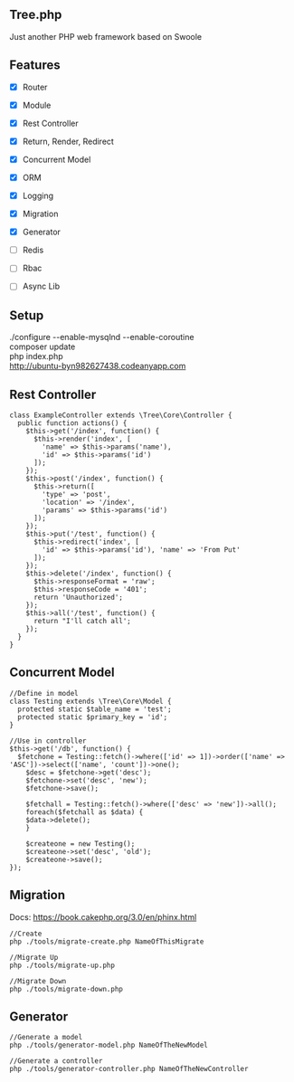 Tree.php
--
Just another PHP web framework based on Swoole  
  
Features
--
- [x] Router  
- [x] Module  
- [x] Rest Controller  
- [x] Return, Render, Redirect  
- [x] Concurrent Model  
- [x] ORM  
- [x] Logging  
- [x] Migration  
- [x] Generator  

- [ ] Redis   
- [ ] Rbac   
- [ ] Async Lib  
  
Setup
--
./configure --enable-mysqlnd --enable-coroutine  
composer update  
php index.php   
http://ubuntu-byn982627438.codeanyapp.com   
  
Rest Controller
--
```
class ExampleController extends \Tree\Core\Controller {
  public function actions() {
    $this->get('/index', function() {
      $this->render('index', [
        'name' => $this->params('name'),
        'id' => $this->params('id')
      ]);
    });
    $this->post('/index', function() {
      $this->return([
        'type' => 'post',
        'location' => '/index',
        'params' => $this->params('id')
      ]);
    });
    $this->put('/test', function() {
      $this->redirect('index', [
        'id' => $this->params('id'), 'name' => 'From Put'
      ]);
    });	
    $this->delete('/index', function() {
      $this->responseFormat = 'raw';
      $this->responseCode = '401';
      return 'Unauthorized';
    });
    $this->all('/test', function() {
      return "I'll catch all';
    });
  }
}
```
  
Concurrent Model
--
```
//Define in model   
class Testing extends \Tree\Core\Model {
  protected static $table_name = 'test';
  protected static $primary_key = 'id';
}
```
```
//Use in controller  
$this->get('/db', function() {
  $fetchone = Testing::fetch()->where(['id' => 1])->order(['name' => 'ASC'])->select(['name', 'count'])->one();
	$desc = $fetchone->get('desc');
	$fetchone->set('desc', 'new');
	$fetchone->save();
	
	$fetchall = Testing::fetch()->where(['desc' => 'new'])->all();
	foreach($fetchall as $data) {
    $data->delete();
	}

	$createone = new Testing();
	$createone->set('desc', 'old');
	$createone->save();
});
```
  
Migration
--
Docs: https://book.cakephp.org/3.0/en/phinx.html  
```
//Create
php ./tools/migrate-create.php NameOfThisMigrate    
  
//Migrate Up
php ./tools/migrate-up.php

//Migrate Down
php ./tools/migrate-down.php

```

Generator
--
```
//Generate a model  
php ./tools/generator-model.php NameOfTheNewModel  

//Generate a controller  
php ./tools/generator-controller.php NameOfTheNewController  
```